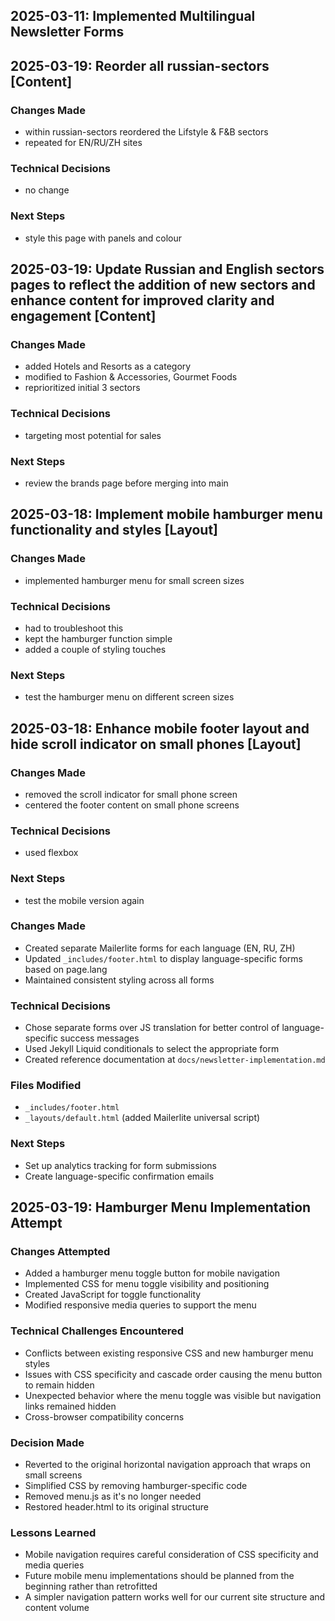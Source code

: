 ## 2025-03-11: Implemented Multilingual Newsletter Forms

## 2025-03-19: Reorder all russian-sectors [Content]

### Changes Made
- within russian-sectors reordered the Lifstyle & F&B sectors
- repeated for EN/RU/ZH sites

### Technical Decisions
- no change

### Next Steps
- style this page with panels and colour

## 2025-03-19: Update Russian and English sectors pages to reflect the addition of new sectors and enhance content for improved clarity and engagement [Content]

### Changes Made
- added Hotels and Resorts as a category
- modified to Fashion & Accessories, Gourmet Foods
- reprioritized initial 3 sectors

### Technical Decisions
- targeting most potential for sales

### Next Steps
- review the brands page before merging into main

## 2025-03-18: Implement mobile hamburger menu functionality and styles [Layout]

### Changes Made
- implemented hamburger menu for small screen sizes

### Technical Decisions
- had to troubleshoot this
- kept the hamburger function simple
- added a couple of styling touches

### Next Steps
- test the hamburger menu on different screen sizes

## 2025-03-18: Enhance mobile footer layout and hide scroll indicator on small phones [Layout]

### Changes Made
- removed the scroll indicator for small phone screen
- centered the footer content on small phone screens

### Technical Decisions
- used flexbox

### Next Steps
- test the mobile version again

### Changes Made
- Created separate Mailerlite forms for each language (EN, RU, ZH)
- Updated `_includes/footer.html` to display language-specific forms based on page.lang
- Maintained consistent styling across all forms

### Technical Decisions
- Chose separate forms over JS translation for better control of language-specific success messages
- Used Jekyll Liquid conditionals to select the appropriate form
- Created reference documentation at `docs/newsletter-implementation.md`

### Files Modified
- `_includes/footer.html`
- `_layouts/default.html` (added Mailerlite universal script)

### Next Steps
- Set up analytics tracking for form submissions
- Create language-specific confirmation emails


## 2025-03-19: Hamburger Menu Implementation Attempt

### Changes Attempted
- Added a hamburger menu toggle button for mobile navigation
- Implemented CSS for menu toggle visibility and positioning
- Created JavaScript for toggle functionality
- Modified responsive media queries to support the menu

### Technical Challenges Encountered
- Conflicts between existing responsive CSS and new hamburger menu styles
- Issues with CSS specificity and cascade order causing the menu button to remain hidden
- Unexpected behavior where the menu toggle was visible but navigation links remained hidden
- Cross-browser compatibility concerns

### Decision Made
- Reverted to the original horizontal navigation approach that wraps on small screens
- Simplified CSS by removing hamburger-specific code
- Removed menu.js as it's no longer needed
- Restored header.html to its original structure

### Lessons Learned
- Mobile navigation requires careful consideration of CSS specificity and media queries
- Future mobile menu implementations should be planned from the beginning rather than retrofitted
- A simpler navigation pattern works well for our current site structure and content volume